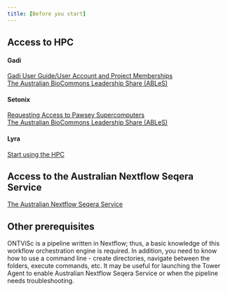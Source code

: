 ```yaml
---
title: [Before you start]
---
```


## Access to HPC
#### Gadi
[Gadi User Guide/User Account and Project Memberships](https://opus.nci.org.au/display/Help/1.0+User+Account+and+Project+Memberships)<br>
[The Australian BioCommons Leadership Share (ABLeS)](https://australianbiocommons.github.io/ables/index)
#### Setonix
[Requesting Access to Pawsey Supercomputers](https://support.pawsey.org.au/documentation/display/US/Requesting+Access+to+Pawsey+Supercomputers)<br>
[The Australian BioCommons Leadership Share (ABLeS)](https://australianbiocommons.github.io/ables/index)
#### Lyra
[Start using the HPC](https://eresearchqut.atlassian.net/wiki/spaces/EG/pages/1545143157/Start+using+the+HPC)

## Access to the Australian Nextflow Seqera Service
[The Australian Nextflow Seqera Service](https://www.biocommons.org.au/seqera-service)<br>

## Other prerequisites
ONTViSc is a pipeline written in Nextflow; thus, a basic knowledge of this workflow orchestration engine is required. In addition, you need to know how to use a command line - create directories, navigate between the folders, execute commands, etc. It may be useful for launching the Tower Agent to enable Australian Nextflow Seqera Service or when the pipeline needs troubleshooting.

